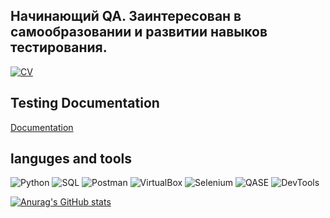 [//]: # (![Header]&#40;https://github.com/Asilay3817/Asilay3817/blob/main/assets/stock-photo-abstract-multicolored-background-poly-pattern.jpeg&#41;)

## Начинающий QA. Заинтересован в самообразовании и развитии навыков тестирования.

[![CV](https://img.shields.io/badge/-CV-090909)](https://drive.google.com/file/d/14PtKJtaKsDnQCI2CX1G_PqsU_ou-u2wF/view?usp=sharing)
## Testing Documentation
[Documentation](https://github.com/Asilay3817/Documentation)


## languges and tools
![Python](https://img.shields.io/badge/-Python-090909?style=for-the-badge&logo=python)
![SQL](https://img.shields.io/badge/-SQL-090909?style=for-the-badge&logo=mysql)
![Postman](https://img.shields.io/badge/-postman-090909?style=for-the-badge&logo=postman)
![VirtualBox](https://img.shields.io/badge/-VirtualBox-090909?style=for-the-badge&logo=VirtualBox)
![Selenium](https://img.shields.io/badge/-Selenium-090909?style=for-the-badge&logo=Selenium)
![QASE](https://img.shields.io/badge/-QASE-090909?style=for-the-badge&logo=Qase)
![DevTools](https://img.shields.io/badge/-DevTools-090909?style=for-the-badge&logo=googlechrome)

[![Anurag's GitHub stats](https://github-readme-stats.vercel.app/api?username=Asilay3817&show_icons=true&theme=onedark)](https://github.com/anuraghazra/github-readme-stats)